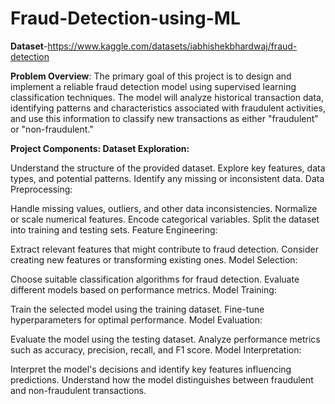 # Fraud-Detection-using-ML

**Dataset**-https://www.kaggle.com/datasets/iabhishekbhardwaj/fraud-detection

**Problem Overview**:
The primary goal of this project is to design and implement a reliable fraud detection model using supervised learning classification techniques. The model will analyze historical transaction data, identifying patterns and characteristics associated with fraudulent activities, and use this information to classify new transactions as either "fraudulent" or "non-fraudulent."

**Project Components:
Dataset Exploration:**

Understand the structure of the provided dataset.
Explore key features, data types, and potential patterns.
Identify any missing or inconsistent data.
Data Preprocessing:

Handle missing values, outliers, and other data inconsistencies.
Normalize or scale numerical features.
Encode categorical variables.
Split the dataset into training and testing sets.
Feature Engineering:

Extract relevant features that might contribute to fraud detection.
Consider creating new features or transforming existing ones.
Model Selection:

Choose suitable classification algorithms for fraud detection.
Evaluate different models based on performance metrics.
Model Training:

Train the selected model using the training dataset.
Fine-tune hyperparameters for optimal performance.
Model Evaluation:

Evaluate the model using the testing dataset.
Analyze performance metrics such as accuracy, precision, recall, and F1 score.
Model Interpretation:

Interpret the model's decisions and identify key features influencing predictions.
Understand how the model distinguishes between fraudulent and non-fraudulent transactions.

